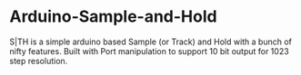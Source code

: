 # Arduino-Sample-and-Hold
S|TH is a simple arduino based Sample (or Track) and Hold with a bunch of nifty features. Built with Port manipulation to support 10 bit output for 1023 step resolution.
